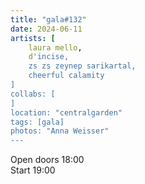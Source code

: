 ```yaml
---
title: "gala#132"
date: 2024-06-11
artists: [
	laura mello,
	d'incise,
	zs zs zeynep sarikartal,
  	cheerful calamity
]
collabs: [
]
location: "centralgarden"
tags: [gala]
photos: "Anna Weisser"
---
```

Open doors 18:00  
Start 19:00
